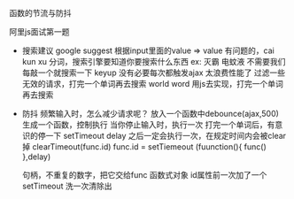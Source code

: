 函数的节流与防抖

阿里js面试第一题
- 搜索建议
  google suggest
  根据input里面的value => value
  有问题的，cai kun xu 
  分词，搜索引擎要知道你要搜索什么东西  ex: 灭霸 电蚊液 不需要我们每敲一个就搜索一下 
  keyup 没有必要每次都触发ajax  太浪费性能了
  过滤一些无效的请求，打完一个单词再去搜索 
  world word 用js去实现，打完一个单词再去搜索

- 防抖
  频繁输入时，怎么减少请求呢？ 放入一个函数中debounce(ajax,500) 生成一个函数，控制执行
  当你停止输入时，执行一次  打完一个单词后，有意识的停一下
  setTimeout delay 之后一定会执行一次，在规定时间内会被clear掉
  clearTimeout(func.id)
  func.id = setTiemeout (fuunction(){
    func()
  },delay)

  句柄，不重复的数字，把它交给func  函数式对象 id属性前一次加了一个setTimeout 洗一次清除出
